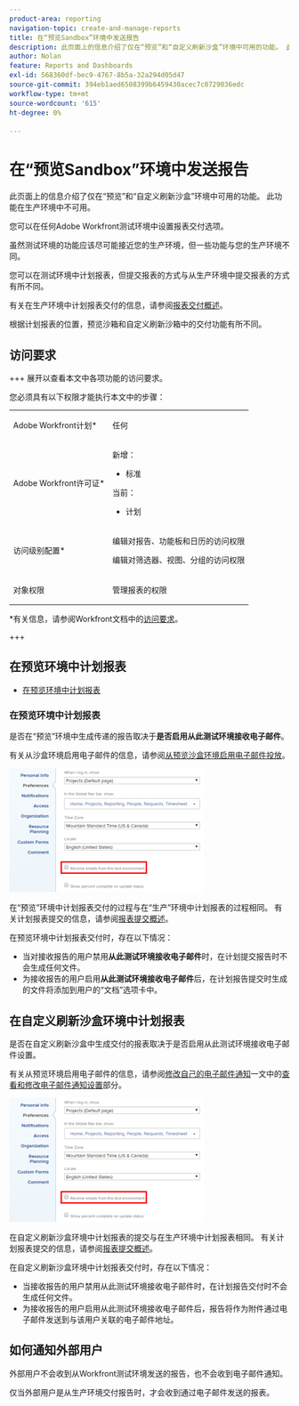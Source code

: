 ```yaml
---
product-area: reporting
navigation-topic: create-and-manage-reports
title: 在“预览Sandbox”环境中发送报告
description: 此页面上的信息介绍了仅在“预览”和“自定义刷新沙盒”环境中可用的功能。 此功能在生产环境中不可用。
author: Nolan
feature: Reports and Dashboards
exl-id: 568360df-bec9-4767-8b5a-32a294d05d47
source-git-commit: 394eb1aed6508399b6459430acec7c0729036edc
workflow-type: tm+mt
source-wordcount: '615'
ht-degree: 0%

---
```


# 在“预览Sandbox”环境中发送报告

<!-- Audited: 11/2024 -->

此页面上的信息介绍了仅在“预览”和“自定义刷新沙盒”环境中可用的功能。 此功能在生产环境中不可用。

您可以在任何Adobe Workfront测试环境中设置报表交付选项。

<!--
<p data-mc-conditions="QuicksilverOrClassic.Draft mode">For information about the Workfront test environments, see the "Workfront Testing Environments" section. (NOTE:&nbsp;drafted - link this section)</p>
-->

虽然测试环境的功能应该尽可能接近您的生产环境，但一些功能与您的生产环境不同。

您可以在测试环境中计划报表，但提交报表的方式与从生产环境中提交报表的方式有所不同。

有关在生产环境中计划报表交付的信息，请参阅[报表交付概述](../../../reports-and-dashboards/reports/creating-and-managing-reports/set-up-report-deliveries.md)。

根据计划报表的位置，预览沙箱和自定义刷新沙箱中的交付功能有所不同。

## 访问要求

+++ 展开以查看本文中各项功能的访问要求。

您必须具有以下权限才能执行本文中的步骤：

<table style="table-layout:auto"> 
 <col> 
 <col> 
 <tbody> 
  <tr> 
   <td role="rowheader">Adobe Workfront计划*</td> 
   <td> <p>任何</p> </td> 
  </tr> 
  <tr> 
   <td role="rowheader">Adobe Workfront许可证*</td> 
      <td> 
      <p>新增：</p>
         <ul>
         <li><p>标准</p></li>
         </ul>
      <p>当前：</p>
         <ul>
         <li><p>计划</p></li>
         </ul>
   </td>
  </tr> 
  <tr> 
   <td role="rowheader">访问级别配置*</td> 
   <td> <p>编辑对报告、功能板和日历的访问权限</p> <p>编辑对筛选器、视图、分组的访问权限</p></td> 
  </tr> 
  <tr> 
   <td role="rowheader">对象权限</td> 
   <td> <p>管理报表的权限</p></td> 
  </tr> 
 </tbody> 
</table>

*有关信息，请参阅Workfront文档中的[访问要求](/help/quicksilver/administration-and-setup/add-users/access-levels-and-object-permissions/access-level-requirements-in-documentation.md)。

+++

## 在预览环境中计划报表

* [在预览环境中计划报表](#schedule-reports-in-the-preview-environment)

### 在预览环境中计划报表

是否在“预览”环境中生成传递的报告取决于&#x200B;**是否启用从此测试环境接收电子邮件**。

有关从沙盒环境启用电子邮件的信息，请参阅[从预览沙盒环境启用电子邮件投放](../../../workfront-basics/using-notifications/enable-delivery-emails-from-preview-sandbox-environment.md)。

![](assets/receive-emails-from-sandbox-setting-edit-350x223.png)

在“预览”环境中计划报表交付的过程与在“生产”环境中计划报表的过程相同。 有关计划报表提交的信息，请参阅[报表提交概述](../../../reports-and-dashboards/reports/creating-and-managing-reports/set-up-report-deliveries.md)。

在预览环境中计划报表交付时，存在以下情况：

* 当对接收报告的用户禁用&#x200B;**从此测试环境接收电子邮件**&#x200B;时，在计划提交报告时不会生成任何文件。
* 为接收报告的用户启用&#x200B;**从此测试环境接收电子邮件**&#x200B;后，在计划报告提交时生成的文件将添加到用户的“文档”选项卡中。

## 在自定义刷新沙盒环境中计划报表

是否在自定义刷新沙盒中生成交付的报表取决于是否启用从此测试环境接收电子邮件设置。

有关从预览环境启用电子邮件的信息，请参阅[修改自己的电子邮件通知](../../../workfront-basics/using-notifications/activate-or-deactivate-your-own-event-notifications.md)一文中的[查看和修改电子邮件通知设置](../../../workfront-basics/using-notifications/activate-or-deactivate-your-own-event-notifications.md#view)部分。

![](assets/receive-emails-from-sandbox-setting-edit-350x223.png)

在自定义刷新沙盒环境中计划报表的提交与在生产环境中计划报表相同。 有关计划报表提交的信息，请参阅[报表提交概述](../../../reports-and-dashboards/reports/creating-and-managing-reports/set-up-report-deliveries.md)。

在自定义刷新沙盒环境中计划报表交付时，存在以下情况：

* 当接收报告的用户禁用从此测试环境接收电子邮件时，在计划报告交付时不会生成任何文件。
* 为接收报告的用户启用从此测试环境接收电子邮件后，报告将作为附件通过电子邮件发送到与该用户关联的电子邮件地址。

## 如何通知外部用户

外部用户不会收到从Workfront测试环境发送的报告，也不会收到电子邮件通知。

仅当外部用户是从生产环境交付报告时，才会收到通过电子邮件发送的报表。
